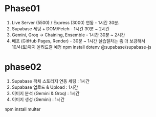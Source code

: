 # Phase01

1. Live Server (5500) / Express (3000) 연동 - 1시간 30분.
2. Supabase 세팅 + DOM/Fetch - 1시간 30분 ~ 2시간
3. Gemini, Groq -> Chaining, Ensemble - 1시간 30분 ~ 2시간
4. 배포 (GitHub Pages, Render) - 30분 ~ 1시간
실습절차는 좀 더 보강해서 10/4(토)까지 올려드릴 예정
npm install dotenv @supabase/supabase-js

# phase02
1. Supabase 객체 스토리지 연동 세팅 : 1시간
2. Supabase 업로드 & Upload : 1시간
3. 이미지 분석 (Gemini & Groq) : 1시간
4. 이미지 생성 (Gemini) : 1시간

npm install multer